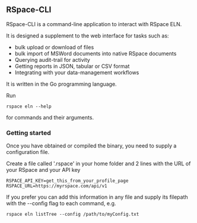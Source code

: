 ## RSpace-CLI

RSpace-CLI is a command-line application to interact with RSpace ELN.

It is designed a supplement to the web interface for tasks such as:

* bulk upload or download of files
* bulk import of MSWord documents into native RSpace documents
* Querying audit-trail for activity
* Getting reports in JSON, tabular or CSV format
* Integrating with your data-management workflows

It is written in the Go programming language.

Run

    rspace eln --help

for commands and their arguments.

### Getting started

Once you have obtained or compiled the binary, you need to supply a configuration file.

Create a file called '.rspace' in your home folder and 2 lines with the URL of your RSpace and
your API key

    RSPACE_API_KEY=get_this_from_your_profile_page
    RSPACE_URL=https://myrspace.com/api/v1

If you prefer you can add this information in any file and supply its filepath with the --config flag to each command, e.g.

    rspace eln listTree --config /path/to/myConfig.txt


